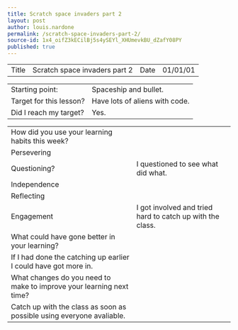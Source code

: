 ```yaml
---
title: Scratch space invaders part 2
layout: post
author: louis.nardone
permalink: /scratch-space-invaders-part-2/
source-id: 1x4_oifZ3kECilBj5s4ySEYl_XHUmevkBU_dZafY08PY
published: true
---
```

<table>
  <tr>
    <td>Title</td>
    <td>Scratch space invaders part 2</td>
    <td>Date</td>
    <td>01/01/01</td>
  </tr>
</table>


<table>
  <tr>
    <td>Starting point:</td>
    <td>Spaceship and bullet.</td>
  </tr>
  <tr>
    <td>Target for this lesson?</td>
    <td>Have lots of aliens with code.</td>
  </tr>
  <tr>
    <td>Did I reach my target? </td>
    <td>Yes.</td>
  </tr>
</table>


<table>
  <tr>
    <td>How did you use your learning habits this week?</td>
    <td></td>
  </tr>
  <tr>
    <td>Persevering</td>
    <td></td>
  </tr>
  <tr>
    <td>Questioning?</td>
    <td>I questioned to see what did what.</td>
  </tr>
  <tr>
    <td>Independence</td>
    <td></td>
  </tr>
  <tr>
    <td>Reflecting</td>
    <td></td>
  </tr>
  <tr>
    <td>Engagement</td>
    <td>I got involved and tried hard to catch up with the class.</td>
  </tr>
  <tr>
    <td>What could have gone better in your learning?</td>
    <td></td>
  </tr>
  <tr>
    <td>If I had done the catching up earlier I could have got more in.</td>
    <td></td>
  </tr>
  <tr>
    <td>What changes do you need to make to improve your learning next time?</td>
    <td></td>
  </tr>
  <tr>
    <td>Catch up with the class as soon as possible using everyone avaliable.</td>
    <td></td>
  </tr>
</table>


